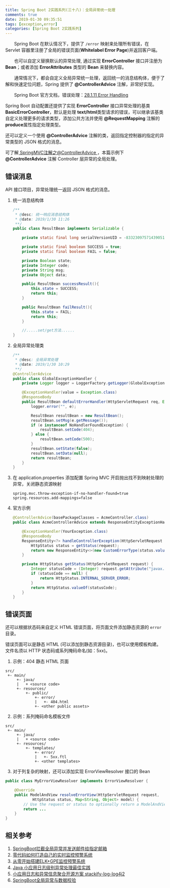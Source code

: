 ```yaml
---
title: Spring Boot 2实践系列(三十八)：全局异常统一处理
comments: true
date: 2019-01-30 09:35:51
tags: [exception,error]
categories: [Spring Boot 2实践系列]
---
```

　　Spring Boot 在默认情况下，提供了 `/error` 映射来处理所有错误，在 Servlet 容器里注册了全局的错误页面(**Whitelabel Error Page**)并返回客户端。

　　也可以自定义替换默认的异常处理, 通过实现 **ErrorController** 接口并注册为 **Bean**；或者添加 **ErrorAttributes** 类型的 **Bean** 来替换内容。

　　通常情况下，都会自定义全局异常统一处理，返回统一的消息结构体，便于了解和快速定位问题，Spring 提供了 **@ControllerAdvice** 注解，非常好实现。

　　Spring Boot 官方文档，错误处理：[28.1.11 Error Handling](https://docs.spring.io/spring-boot/docs/2.1.2.RELEASE/reference/htmlsingle/#boot-features-error-handling)

<!-- more -->
Spring Boot 自动配置还提供了实现 **ErrorController** 接口异常处理的基类 **BasicErrorController**，默认是处理 **text/html**类型请求的错误，可以继承该基类自定义处理更多的请求类型，添加公共方法并使用 **@RequestMapping** 注解的 **produce**属性指定处理类型。

还可以定义一个使用 **@ControllerAdvice** 注解的类，返回指定控制器的指定的异常类型的 JSON 格式的消息。

可了解[ SpringMVC注解之@ControllerAdvice ](http://112.74.59.39:90/%2F2018%2F03%2F31%2Fspringmvc-controllerAdvice%2F)，本篇示例下 **@ControllerAdvice** 注解 Controller 层异常的全局处理。

## 错误消息 ##
API 接口项目，异常处理统一返回 JSON 格式的消息。

1. 统一消息结构体
	``` java
	/**
	 * @desc: 统一响应消息结构体
	 * @date: 2019/1/30 11:26
	 **/
	public class ResultBean implements Serializable {
	
	    private static final long serialVersionUID = -8332309757143905140L;
	
	    private static final boolean SUCCESS = true;
	    private static final boolean FAIL = false;
	
	    private Boolean state;
	    private Integer code;
	    private String msg;
	    private Object data;
	
	    public ResultBean successResult(){
	        this.state = SUCCESS;
	        return this;
	    }
	
	    public ResultBean failResult(){
	        this.state = FAIL;
	        return this;
	    }
	
	    //.....set/get方法......
	}
	```
2. 全局异常处理类
	``` java
	/**
	 * @desc: 全局异常处理
	 * @date: 2019/1/30 10:29
	 **/
	@ControllerAdvice
	public class GlobalExceptionHandler {
	    private Logger logger = LoggerFactory.getLogger(GlobalExceptionHandler.class);
	
	    @ExceptionHandler(value = Exception.class)
	    @ResponseBody
	    public ResultBean defaultErrorHandler(HttpServletRequest req, Exception e) {
	        logger.error("", e);
	
	        ResultBean resultBean = new ResultBean();
	        resultBean.setMsg(e.getMessage());
	        if (e instanceof NoHandlerFoundException) {
	            resultBean.setCode(404);
	        } else {
	            resultBean.setCode(500);
	        }
	        resultBean.setState(false);
	        resultBean.setData(null);
	        return resultBean;
	    }
	}
	```
3. 在 application.properties 添加配置
	Spring MVC 开启抛出找不到映射处理的异常，关闭静态资源映射
	```
	spring.mvc.throw-exception-if-no-handler-found=true
	spring.resources.add-mappings=false
	```
4. 官方示例
	``` java
	@ControllerAdvice(basePackageClasses = AcmeController.class)
	public class AcmeControllerAdvice extends ResponseEntityExceptionHandler {
	
		@ExceptionHandler(YourException.class)
		@ResponseBody
		ResponseEntity<?> handleControllerException(HttpServletRequest request, Throwable ex) {
			HttpStatus status = getStatus(request);
			return new ResponseEntity<>(new CustomErrorType(status.value(), ex.getMessage()), status);
		}
	
		private HttpStatus getStatus(HttpServletRequest request) {
			Integer statusCode = (Integer) request.getAttribute("javax.servlet.error.status_code");
			if (statusCode == null) {
				return HttpStatus.INTERNAL_SERVER_ERROR;
			}
			return HttpStatus.valueOf(statusCode);
		}
	}
	```

## 错误页面 ##
还可以根据状态码来自定义 HTML 错误页面，将页面文件添加静态资源的 `error` 目录。

错误页面可以是静态 HTML (可以添加到静态资源目录)，也可以使用模板构建。文件名须以 HTTP 状态码或系列掩码命名(如：5xx)。
1. 示例：404 静态 HTML 页面
```
src/
 +- main/
     +- java/
     |   + <source code>
     +- resources/
         +- public/
             +- error/
             |   +- 404.html
             +- <other public assets>
```
2. 示例：系列掩码命名模板文件
```
src/
 +- main/
     +- java/
     |   + <source code>
     +- resources/
         +- templates/
             +- error/
             |   +- 5xx.ftl
             +- <other templates>
```
3. 对于列复杂的映射，还可以添加实现 ErrorViewResolver 接口的 Bean
``` java
public class MyErrorViewResolver implements ErrorViewResolver {

	@Override
	public ModelAndView resolveErrorView(HttpServletRequest request,
			HttpStatus status, Map<String, Object> model) {
		// Use the request or status to optionally return a ModelAndView
		return ...
	}
}
```

## 相关参考 ##
1. [SpringBoot拦截全局异常并发送邮件给指定邮箱](https://blog.csdn.net/tianyaleixiaowu/article/details/77868200)
2. [零代码如何打造自己的实时监控预警系统](https://yq.aliyun.com/articles/293209?spm=a2c4e.11153940.blogcont637783.17.4cd824b8EBmmV2)
3. [从零开始搭建ELK+GPE监控预警系统](https://yq.aliyun.com/articles/261432?spm=a2c4e.11153940.blogcont293209.23.1c0b3931VmYYYZ)
4. [Java 小应用日志级别异常处理最佳实践](https://mp.weixin.qq.com/s/h2Af6sRKFkCCCu4xbOxi5A)
5. [小应用日志和异常信息聚合开源方案 stackify-log-log4j2](https://github.com/stackify/stackify-log-log4j2)
6. [SpringBoot全局异常与数据校验](https://mp.weixin.qq.com/s/RIDJ4KYatasuV24dHacacg)